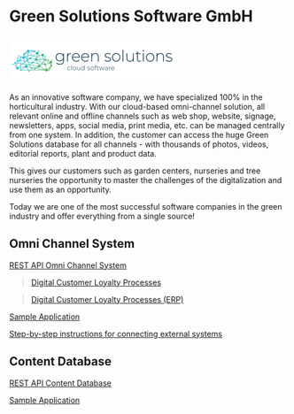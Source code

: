 
# Green Solutions Software GmbH
![Send dialog](images/gs-logo.png)

As an innovative software company, we have specialized 100% in the horticultural industry. With our cloud-based omni-channel solution, all relevant online and offline channels such as web shop, website, signage, newsletters, apps, social media, print media, etc. can be managed centrally from one system. In addition, the customer can access the huge Green Solutions database for all channels - with thousands of photos, videos, editorial reports, plant and product data.

This gives our customers such as garden centers, nurseries and tree nurseries the opportunity to master the challenges of the digitalization and use them as an opportunity.

Today we are one of the most successful software companies in the green industry and offer everything from a single source!

## Omni Channel System

[REST API Omni Channel System](GS_OmniChannelSystem.Rest.SDK)

> [Digital Customer Loyalty Processes](GS_OmniChannelSystem.Rest.SDK/processes_digital_customer_loyalty_cs.pdf)

> [Digital Customer Loyalty Processes (ERP)](GS_OmniChannelSystem.Rest.SDK/processes_digital_customer_loyalty_erp.pdf)

[Sample Application](GS_OmniChannelSystem.Rest.Sample)

[Step-by-step instructions for connecting external systems](HowTo.md)


## Content Database
[REST API Content Database](GS_Cordoba.Rest.SDK)

[Sample Application](GS_Cordoba.Rest.Sample)
